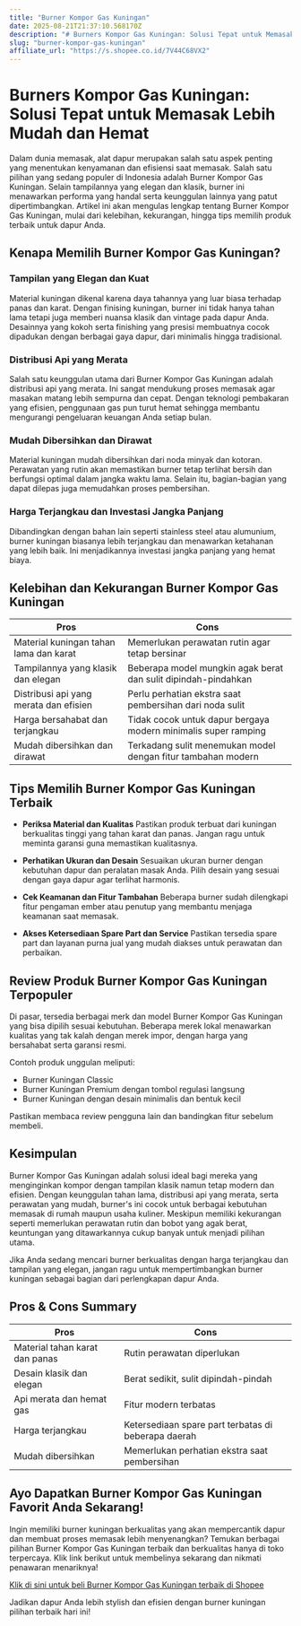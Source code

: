 ```yaml
---
title: "Burner Kompor Gas Kuningan"
date: 2025-08-21T21:37:10.568170Z
description: "# Burners Kompor Gas Kuningan: Solusi Tepat untuk Memasak Lebih Mudah dan Hemat..."
slug: "burner-kompor-gas-kuningan"
affiliate_url: "https://s.shopee.co.id/7V44C68VX2"
---
```

# Burners Kompor Gas Kuningan: Solusi Tepat untuk Memasak Lebih Mudah dan Hemat

Dalam dunia memasak, alat dapur merupakan salah satu aspek penting yang menentukan kenyamanan dan efisiensi saat memasak. Salah satu pilihan yang sedang populer di Indonesia adalah Burner Kompor Gas Kuningan. Selain tampilannya yang elegan dan klasik, burner ini menawarkan performa yang handal serta keunggulan lainnya yang patut dipertimbangkan. Artikel ini akan mengulas lengkap tentang Burner Kompor Gas Kuningan, mulai dari kelebihan, kekurangan, hingga tips memilih produk terbaik untuk dapur Anda.

## Kenapa Memilih Burner Kompor Gas Kuningan?

### Tampilan yang Elegan dan Kuat
Material kuningan dikenal karena daya tahannya yang luar biasa terhadap panas dan karat. Dengan finising kuningan, burner ini tidak hanya tahan lama tetapi juga memberi nuansa klasik dan vintage pada dapur Anda. Desainnya yang kokoh serta finishing yang presisi membuatnya cocok dipadukan dengan berbagai gaya dapur, dari minimalis hingga tradisional.

### Distribusi Api yang Merata
Salah satu keunggulan utama dari Burner Kompor Gas Kuningan adalah distribusi api yang merata. Ini sangat mendukung proses memasak agar masakan matang lebih sempurna dan cepat. Dengan teknologi pembakaran yang efisien, penggunaan gas pun turut hemat sehingga membantu mengurangi pengeluaran keuangan Anda setiap bulan.

### Mudah Dibersihkan dan Dirawat
Material kuningan mudah dibersihkan dari noda minyak dan kotoran. Perawatan yang rutin akan memastikan burner tetap terlihat bersih dan berfungsi optimal dalam jangka waktu lama. Selain itu, bagian-bagian yang dapat dilepas juga memudahkan proses pembersihan.

### Harga Terjangkau dan Investasi Jangka Panjang
Dibandingkan dengan bahan lain seperti stainless steel atau alumunium, burner kuningan biasanya lebih terjangkau dan menawarkan ketahanan yang lebih baik. Ini menjadikannya investasi jangka panjang yang hemat biaya.

## Kelebihan dan Kekurangan Burner Kompor Gas Kuningan

| **Pros**                                    | **Cons**                               |
|----------------------------------------------|----------------------------------------|
| Material kuningan tahan lama dan karat       | Memerlukan perawatan rutin agar tetap bersinar |
| Tampilannya yang klasik dan elegan          | Beberapa model mungkin agak berat dan sulit dipindah-pindahkan |
| Distribusi api yang merata dan efisien     | Perlu perhatian ekstra saat pembersihan dari noda sulit |
| Harga bersahabat dan terjangkau             | Tidak cocok untuk dapur bergaya modern minimalis super ramping |
| Mudah dibersihkan dan dirawat              | Terkadang sulit menemukan model dengan fitur tambahan modern |

## Tips Memilih Burner Kompor Gas Kuningan Terbaik

- **Periksa Material dan Kualitas**
Pastikan produk terbuat dari kuningan berkualitas tinggi yang tahan karat dan panas. Jangan ragu untuk meminta garansi guna memastikan kualitasnya.

- **Perhatikan Ukuran dan Desain**
Sesuaikan ukuran burner dengan kebutuhan dapur dan peralatan masak Anda. Pilih desain yang sesuai dengan gaya dapur agar terlihat harmonis.

- **Cek Keamanan dan Fitur Tambahan**
Beberapa burner sudah dilengkapi fitur pengaman ember atau penutup yang membantu menjaga keamanan saat memasak.

- **Akses Ketersediaan Spare Part dan Service**
Pastikan tersedia spare part dan layanan purna jual yang mudah diakses untuk perawatan dan perbaikan.

## Review Produk Burner Kompor Gas Kuningan Terpopuler

Di pasar, tersedia berbagai merk dan model Burner Kompor Gas Kuningan yang bisa dipilih sesuai kebutuhan. Beberapa merek lokal menawarkan kualitas yang tak kalah dengan merek impor, dengan harga yang bersahabat serta garansi resmi.

Contoh produk unggulan meliputi:
- Burner Kuningan Classic
- Burner Kuningan Premium dengan tombol regulasi langsung
- Burner Kuningan dengan desain minimalis dan bentuk kecil

Pastikan membaca review pengguna lain dan bandingkan fitur sebelum membeli.

## Kesimpulan

Burner Kompor Gas Kuningan adalah solusi ideal bagi mereka yang menginginkan kompor dengan tampilan klasik namun tetap modern dan efisien. Dengan keunggulan tahan lama, distribusi api yang merata, serta perawatan yang mudah, burner's ini cocok untuk berbagai kebutuhan memasak di rumah maupun usaha kuliner. Meskipun memiliki kekurangan seperti memerlukan perawatan rutin dan bobot yang agak berat, keuntungan yang ditawarkannya cukup banyak untuk menjadi pilihan utama.

Jika Anda sedang mencari burner berkualitas dengan harga terjangkau dan tampilan yang elegan, jangan ragu untuk mempertimbangkan burner kuningan sebagai bagian dari perlengkapan dapur Anda.

## Pros & Cons Summary

| **Pros**                                    | **Cons**                               |
|----------------------------------------------|----------------------------------------|
| Material tahan karat dan panas                | Rutin perawatan diperlukan            |
| Desain klasik dan elegan                     | Berat sedikit, sulit dipindah-pindah |
| Api merata dan hemat gas                     | Fitur modern terbatas                |
| Harga terjangkau                            | Ketersediaan spare part terbatas di beberapa daerah |
| Mudah dibersihkan                         | Memerlukan perhatian ekstra saat pembersihan |

## Ayo Dapatkan Burner Kompor Gas Kuningan Favorit Anda Sekarang!

Ingin memiliki burner kuningan berkualitas yang akan mempercantik dapur dan membuat proses memasak lebih menyenangkan? Temukan berbagai pilihan Burner Kompor Gas Kuningan terbaik dan berkualitas hanya di toko terpercaya. Klik link berikut untuk membelinya sekarang dan nikmati penawaran menariknya!

[Klik di sini untuk beli Burner Kompor Gas Kuningan terbaik di Shopee](https://s.shopee.co.id/7V44C68VX2)

Jadikan dapur Anda lebih stylish dan efisien dengan burner kuningan pilihan terbaik hari ini!